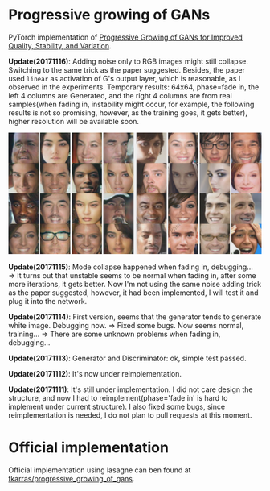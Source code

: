 # Progressive growing of GANs
PyTorch implementation of [Progressive Growing of GANs for Improved Quality, Stability, and Variation](http://arxiv.org/abs/1710.10196). 

**Update(20171116)**: Adding noise only to RGB images might still collapse. Switching to the same trick as the paper suggested. Besides, the paper used `linear` as activation of G's output layer, which is reasonable, as I observed in the experiments. Temporary results: 64x64, phase=fade in, the left 4 columns are Generated, and the right 4 columns are from real samples(when fading in, instability might occur, for example, the following results is not so promising, however, as the training goes, it gets better), higher resolution will be available soon.

![64x64 fade in results](/samples/64x64-fade_in-060000.png)

**Update(20171115)**: Mode collapse happened when fading in, debugging... => It turns out that unstable seems to be normal when fading in, after some more iterations, it gets better. Now I'm not using the same noise adding trick as the paper suggested, however, it had been implemented, I will test it and plug it into the network.

**Update(20171114)**: First version, seems that the generator tends to generate white image. Debugging now. => Fixed some bugs. Now seems normal, training... => There are some unknown problems when fading in, debugging...

**Update(20171113)**: Generator and Discriminator: ok, simple test passed.

**Update(20171112)**: It's now under reimplementation.

**Update(20171111)**: It's still under implementation. I did not care design the structure, and now I had to reimplement(phase='fade in' is hard to implement under current structure). I also fixed some bugs, since reimplementation is needed, I do not plan to pull requests at this moment.

# Official implementation
Official implementation using lasagne can ben found at [tkarras/progressive_growing_of_gans](https://github.com/tkarras/progressive_growing_of_gans).

